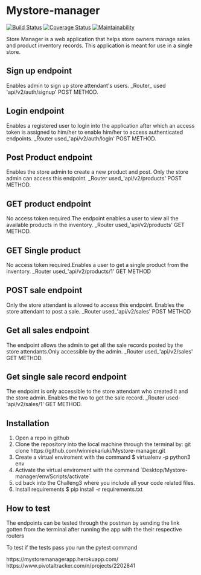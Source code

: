 # Mystore-manager
[![Build Status](https://travis-ci.org/winniekariuki/Mystore-manager.svg?branch=develop)](https://travis-ci.org/winniekariuki/Mystore-manager)
[![Coverage Status](https://coveralls.io/repos/github/winniekariuki/Mystore-manager/badge.svg?branch=develop)](https://coveralls.io/github/winniekariuki/Mystore-manager?branch=develop)
[![Maintainability](https://api.codeclimate.com/v1/badges/5f82c585bee66cdc4bbd/maintainability)](https://codeclimate.com/github/winniekariuki/Mystore-manager/maintainability)

Store Manager is a web application that helps store owners manage sales and product inventory records. This application is meant for use in a single store.


<h2>Sign up endpoint</h2>
<p>Enables admin to sign up store attendant's users.
_Router_ used 'api/v2/auth/signup' POST METHOD.</p>

<h2>Login endpoint</h2>
<p>Enables a registered user to login into the application after which an 
access token is assigned to him/her to enable him/her to access 
authenticated endpoints.
_Router used_'api/v2/auth/login' POST METHOD.</p>
<h2>Post Product endpoint</h2>
<p>Enables the store admin to create a new product and post.
Only the store admin can access this endpoint.
_Router used_'api/v2/products' POST METHOD.</p>
<h2>GET product endpoint</h2>
<p>No access token required.The endpoint enables a user to
view all the available products in the inventory.
_Router used_'api/v2/products' GET METHOD.</p>
<h2>GET Single product</h2>
<p>No access token required.Enables a user to get a single
product from the inventory.
_Router used_'api/v2/products/1' GET METHOD</p>
<h2>POST sale endpoint</h2>
<p>Only the store attendant is allowed to access this endpoint.
Enables the store attendant to post a sale.
_Router used_'api/v2/sales' POST METHOD</p>
<h2>Get all sales endpoint</h2>
<p>The endpoint allows the admin to get all the sale records posted
by the store attendants.Only accessible by the admin.
_Router used_'api/v2/sales' GET METHOD.</p>
<h2>Get single sale record endpoint</h2>
<P>The endpoint is only accessible to the store attendant who created it and the store admin.
Enables the two to get the sale record.
_Router used-'api/v2/sales/1' GET METHOD.</p>

<div><h2>Installation</h2>
  <ol>
     <li>Open a repo in github</li>
     <li>Clone the repository into the local machine through the terminal by: git clone https://github.com/winniekariuki/Mystore-manager.git</li>
     <li>Create a virtual enviroment with the command $ virtualenv -p python3 env</li>
     <li>Activate the virtual enviroment with the command `Desktop/Mystore-manager/env/Scripts/activate`</li>
    <li>cd back into the Challeng3 where you include all your code related files.</li>
    <li>Install requirements $ pip install -r requirements.txt</li>
  </ol>
</div>
<div><h2>How to test</h2>
  <p>The endpoints can be tested through the postman by sending the link gotten from the terminal after running the app with the their respective routers</p>
  <p>To test if the tests pass you run the pytest command </p>
</div>
<div>
  https://mystoremanagerapp.herokuapp.com/</div>
  <div>
  https://www.pivotaltracker.com/n/projects/2202841
 </div>
